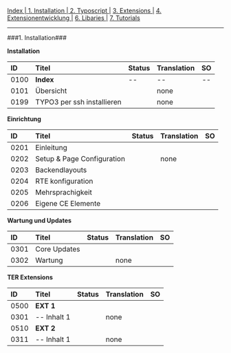[Index   | ](README.md)  [1. Installation   | ](1-installation.md)  [2. Typoscript   |](2-typoscript.md)   [3. Extensions  |](3-extensions.md)  [4. Extensionentwicklung  |](4-extensionentwicklung.md)  [6. Libaries  |](6-libaries.md)  [7. Tutorials](7-tutorials.md) 
***

###1. Installation###

**Installation**

| ID   | Titel                         | Status       | Translation | SO   |
| :--- | :---------------------------- | :----------- | :---------- | :--: |
| 0100 | **Index**                     | --           | --          | --   |
| 0101 | Übersicht                     |              | none        |      |
| 0199 | TYPO3 per ssh installieren    |              | none        |      |


**Einrichtung**

| ID   | Titel                         | Status       | Translation | SO   |
| :--- | :---------------------------- | :----------- | :---------- | :--: |
| 0201 | Einleitung                    |              |             |      |
| 0202 | Setup & Page Configuration    |              | none        |      |
| 0203 | Backendlayouts                |              |             |      |
| 0204 | RTE konfiguration             |              |             |      |
| 0205 | Mehrsprachigkeit              |              |             |      |
| 0206 |Eigene CE Elemente             |              |             |      |


**Wartung und Updates**

| ID   | Titel                         | Status       | Translation | SO   |
| :--- | :---------------------------- | :----------- | :---------- | :--: |
| 0301 | Core Updates                  |              |             |      |
| 0302 | Wartung                       |              | none        |      |        

**TER Extensions**

| ID   | Titel                         | Status       | Translation | SO   |
| :--- | :---------------------------- | :----------- | :---------- | :--: |
| 0500 | **EXT 1**                     |              |             |      |
| 0301 | -- Inhalt 1                   |              | none        |      |      
| 0510 | **EXT 2**                     |              |             |      |
| 0311 | -- Inhalt 1                   |              | none        |      |   
